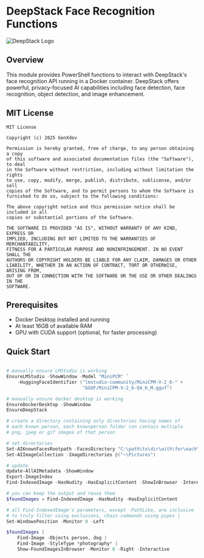 # DeepStack Face Recognition Functions

![DeepStack Logo](https://deepstack.cc/static/img/logo.png)

## Overview

This module provides PowerShell functions to interact with DeepStack's face recognition API running in a Docker container. DeepStack offers powerful, privacy-focused AI capabilities including face detection, face recognition, object detection, and image enhancement.

## MIT License

````text
MIT License

Copyright (c) 2025 GenXdev

Permission is hereby granted, free of charge, to any person obtaining a copy
of this software and associated documentation files (the "Software"), to deal
in the Software without restriction, including without limitation the rights
to use, copy, modify, merge, publish, distribute, sublicense, and/or sell
copies of the Software, and to permit persons to whom the Software is
furnished to do so, subject to the following conditions:

The above copyright notice and this permission notice shall be included in all
copies or substantial portions of the Software.

THE SOFTWARE IS PROVIDED "AS IS", WITHOUT WARRANTY OF ANY KIND, EXPRESS OR
IMPLIED, INCLUDING BUT NOT LIMITED TO THE WARRANTIES OF MERCHANTABILITY,
FITNESS FOR A PARTICULAR PURPOSE AND NONINFRINGEMENT. IN NO EVENT SHALL THE
AUTHORS OR COPYRIGHT HOLDERS BE LIABLE FOR ANY CLAIM, DAMAGES OR OTHER
LIABILITY, WHETHER IN AN ACTION OF CONTRACT, TORT OR OTHERWISE, ARISING FROM,
OUT OF OR IN CONNECTION WITH THE SOFTWARE OR THE USE OR OTHER DEALINGS IN THE
SOFTWARE.
````

## Prerequisites

- Docker Desktop installed and running
- At least 16GB of available RAM
- GPU with CUDA support (optional, for faster processing)

## Quick Start

```powershell

# manually ensure LMStudio is working
EnsureLMStudio -ShowWindow -Model "MiniPCM" `
    -HuggingFaceIdentifier ("lmstudio-community/MiniCPM-V-2_6-" +
                            "GGUF/MiniCPM-V-2_6-Q4_K_M.gguf")

# manually ensure docker desktop is working
EnsureDockerDesktop -ShowWindow
EnsureDeepStack

# create a directory containing only directories having names of
# each known person, each knownperson folder can contain multiple
# png, jpeg or gif images of that person

# set directories
Set-AIKnownFacesRootpath -FacesDirectory "C:\path\to\dir\with\for\each\person\a\directory\withmultipleiomages.jpg"
Set-AIImageCollection -ImageDirectories @("~\Pictures")

# update
Update-AllAIMetadata -ShowWindow
Export-ImageIndex
Find-IndexedImage -HasNudity -HasExplicitContent -ShowInBrowser -InterActive

# you can keep the output and reuse them
$foundImages = Find-IndexedImage -HasNudity -HasExplicitContent

# all Find-IndexedImage's parameters, except -PathLike, are inclusive
# to truly filter using exclusions, chain commands using pipes |
Set-WindowsPosition -Monitor 0 -Left

$foundImages |
    Find-Image -Objects person, dog |
    Find-Image -StyleType *photography* |
    Show-FoundImagesInBrowser -Monitor 0 -Right -Interactive

```
